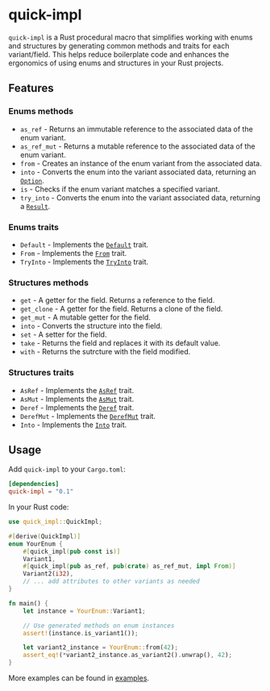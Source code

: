 # quick-impl

`quick-impl` is a Rust procedural macro that simplifies working with enums and structures by generating common methods and traits for each variant/field. This helps reduce boilerplate code and enhances the ergonomics of using enums and structures in your Rust projects.

## Features

### Enums methods

- `as_ref` - Returns an immutable reference to the associated data of the enum variant.
- `as_ref_mut` - Returns a mutable reference to the associated data of the enum variant.
- `from` - Creates an instance of the enum variant from the associated data.
- `into` - Converts the enum into the variant associated data, returning an [`Option`].
- `is` - Checks if the enum variant matches a specified variant.
- `try_into` - Converts the enum into the variant associated data, returning a [`Result`].

### Enums traits

- `Default` - Implements the [`Default`] trait.
- `From` - Implements the [`From`] trait.
- `TryInto` - Implements the [`TryInto`] trait.

### Structures methods

- `get` - A getter for the field. Returns a reference to the field.
- `get_clone` - A getter for the field. Returns a clone of the field.
- `get_mut` - A mutable getter for the field.
- `into` - Converts the structure into the field.
- `set` - A setter for the field.
- `take` - Returns the field and replaces it with its default value.
- `with` - Returns the sutrcture with the field modified.

### Structures traits

- `AsRef` - Implements the [`AsRef`] trait.
- `AsMut` - Implements the [`AsMut`] trait.
- `Deref` - Implements the [`Deref`] trait.
- `DerefMut` - Implements the [`DerefMut`] trait.
- `Into` - Implements the [`Into`] trait.

[`AsRef`]: https://doc.rust-lang.org/std/convert/trait.AsRef.html
[`AsMut`]: https://doc.rust-lang.org/std/convert/trait.AsMut.html
[`Default`]: https://doc.rust-lang.org/std/default/trait.Default.html
[`Deref`]: https://doc.rust-lang.org/std/ops/trait.Deref.html
[`DerefMut`]: https://doc.rust-lang.org/std/ops/trait.DerefMut.html
[`From`]: https://doc.rust-lang.org/std/convert/trait.From.html
[`Into`]: https://doc.rust-lang.org/std/convert/trait.Into.html
[`Option`]: https://doc.rust-lang.org/std/option/enum.Option.html
[`Result`]: https://doc.rust-lang.org/std/result/enum.Result.html
[`TryInto`]: https://doc.rust-lang.org/std/convert/trait.TryInto.html

## Usage

Add `quick-impl` to your `Cargo.toml`:

```toml
[dependencies]
quick-impl = "0.1"
```

In your Rust code:

```rust
use quick_impl::QuickImpl;

#[derive(QuickImpl)]
enum YourEnum {
    #[quick_impl(pub const is)]
    Variant1,
    #[quick_impl(pub as_ref, pub(crate) as_ref_mut, impl From)]
    Variant2(i32),
    // ... add attributes to other variants as needed
}

fn main() {
    let instance = YourEnum::Variant1;

    // Use generated methods on enum instances
    assert!(instance.is_variant1());

    let variant2_instance = YourEnum::from(42);
    assert_eq!(*variant2_instance.as_variant2().unwrap(), 42);
}
```

More examples can be found in [examples].

[examples]: https://github.com/makcandrov/quick-impl/tree/main/examples
